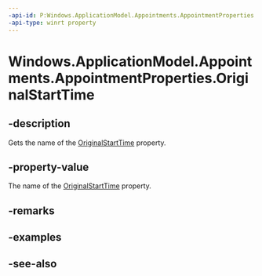 ----api-id: P:Windows.ApplicationModel.Appointments.AppointmentProperties.OriginalStartTime
-api-type: winrt property
---<!-- Property syntaxpublic string OriginalStartTime { get; }--># Windows.ApplicationModel.Appointments.AppointmentProperties.OriginalStartTime## -descriptionGets the name of the [OriginalStartTime](appointment_originalstarttime.md) property.## -property-valueThe name of the [OriginalStartTime](appointment_originalstarttime.md) property.## -remarks## -examples## -see-also
